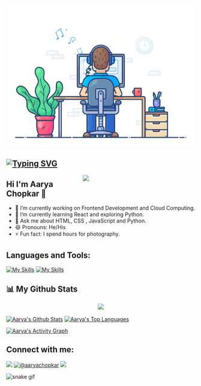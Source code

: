 ![](https://github.com/accodes21/accodes21/blob/main/git.gif) 

## [![Typing SVG](https://readme-typing-svg.herokuapp.com?size=28&center=true&width=800&lines=FrontEnd+Developer+;Python+Enthusiast;Learning+Cloud;Photographer)](https://git.io/typing-svg)

<img src="https://octodex.github.com/images/daftpunktocat-thomas.gif" width="300" align="right">

## Hi I'm Aarya Chopkar 👋

- 🔭 I’m currently working on Frontend Development and Cloud Computing.
- 🌱 I’m currently learning React and exploring Python.
- 💬 Ask me about HTML, CSS , JavaScript and Python.
- 😄 Pronouns: He/His
- ⚡ Fun fact: I spend hours for photography.


<h2 align="left">Languages and Tools:</h2>

[![My Skills](https://skillicons.dev/icons?i=c,cpp,html,css,js,bootstrap,react,py)](https://skillicons.dev)
[![My Skills](https://skillicons.dev/icons?i=ps,figma,vscode,git,github,mysql,gcp,kubernetes)](https://skillicons.dev)

## 📊 My Github Stats

<p align="center">
    <a href="http://www.github.com/accodes21"><img src="https://github-readme-streak-stats.herokuapp.com/?user=accodes21&stroke=ffffff&background=0D1117&ring=5BCDEC&fire=5BCDEC&currStreakNum=ffffff&currStreakLabel=5BCDEC&sideNums=ffffff&sideLabels=ffffff&dates=ffffff&hide_border=true" /></a></p>

 <a href="https://github.com/accodes21"><img alt="Aarya's Github Stats" src="https://github-readme-stats.vercel.app/api?username=accodes21&show_icons=true&count_private=true&theme=react&hide_border=true&bg_color=0D1117" /></a>
  <a href="https://github.com/accodes21"><img alt="Aarya's Top Languages" src="https://github-readme-stats.vercel.app/api/top-langs/?username=accodes21&langs_count=8&count_private=true&layout=compact&theme=react&hide_border=true&bg_color=0D1117" width="300px"/></a>

<a href="https://github.com/accodes21/github-readme-activity-graph"><img alt="Aarya's Activity Graph" src="https://activity-graph.herokuapp.com/graph?username=accodes21&bg_color=0D1117&color=5BCDEC&line=5BCDEC&point=FFFFFF&hide_border=true" /><a>

    
<h2 align="left">Connect with me:</h2>
<p align="left">
<a href = "https://www.linkedin.com/in/aarya-chopkar-581aa2228/"><img src="https://img.icons8.com/fluent/48/000000/linkedin.png" width="30px"/></a>
<a href="https://www.hackerrank.com/@aaryachopkar" ><img  src="https://raw.githubusercontent.com/rahuldkjain/github-profile-readme-generator/master/src/images/icons/Social/hackerrank.svg" alt="@aaryachopkar" width="30" /></a>
 <a href = "https://twitter.com/ChopkarAarya"><img src="https://img.icons8.com/fluent/48/000000/twitter.png" width="30px"/></a>
</p>

    
![snake gif](https://github.com/accodes21/accodes21/blob/output/github-contribution-grid-snake.svg)
